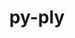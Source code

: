 ---
title: "py-ply"
layout: cache
categories: [package, develop-2023-10-08]
meta: {"versions": ["3.11"], "compilers": ["apple-clang@=14.0.0", "cce@=15.0.1", "gcc@=11.1.0", "gcc@=11.3.0", "gcc@=11.4.0", "gcc@=12.1.0", "gcc@=7.3.1", "gcc@=7.5.0", "gcc@=9.4.0", "oneapi@=2023.2.1"], "oss": ["amzn2", "rhel8", "ubuntu18.04", "ubuntu20.04", "ubuntu22.04", "ventura"], "platforms": ["darwin", "linux"], "targets": ["aarch64", "neoverse_n1", "ppc64le", "x86_64_v3", "zen4"], "stacks": ["aws-isc", "aws-isc-aarch64", "e4s", "e4s-arm", "e4s-cray-rhel", "e4s-oneapi", "e4s-power", "gpu-tests", "ml-darwin-aarch64-mps", "ml-linux-x86_64-cpu", "ml-linux-x86_64-cuda", "ml-linux-x86_64-rocm", "radiuss", "root", "tutorial"], "num_specs": 27, "num_specs_by_stack": {"root": 27, "ml-darwin-aarch64-mps": 3, "aws-isc-aarch64": 2, "aws-isc": 1, "e4s-cray-rhel": 1, "radiuss": 1, "e4s-arm": 3, "e4s-power": 3, "gpu-tests": 1, "e4s": 3, "e4s-oneapi": 3, "ml-linux-x86_64-rocm": 5, "ml-linux-x86_64-cuda": 3, "ml-linux-x86_64-cpu": 3, "tutorial": 1}}
spec_details: [{"hash": "hm6g2gxofsdrxxmwg2bh7h67mwswvcji", "compiler": "apple-clang@=14.0.0", "versions": ["3.11"], "os": "ventura", "platform": "darwin", "target": "aarch64", "variants": ["build_system=python_pip"], "stacks": ["root", "ml-darwin-aarch64-mps"], "size": "-", "tarball": "https://binaries.spack.io/releases/develop-2023-10-08/build_cache/darwin-ventura-aarch64/apple-clang-14.0.0/py-ply-3.11/darwin-ventura-aarch64-apple-clang-14.0.0-py-ply-3.11-hm6g2gxofsdrxxmwg2bh7h67mwswvcji.spack"}, {"hash": "e4o5jcdcadi2trgebu5zg25hcy2rlja3", "compiler": "apple-clang@=14.0.0", "versions": ["3.11"], "os": "ventura", "platform": "darwin", "target": "aarch64", "variants": ["build_system=python_pip"], "stacks": ["root", "ml-darwin-aarch64-mps"], "size": "-", "tarball": "https://binaries.spack.io/releases/develop-2023-10-08/build_cache/darwin-ventura-aarch64/apple-clang-14.0.0/py-ply-3.11/darwin-ventura-aarch64-apple-clang-14.0.0-py-ply-3.11-e4o5jcdcadi2trgebu5zg25hcy2rlja3.spack"}, {"hash": "aryrd2ubh2paltcmamyxe6j552uz3xok", "compiler": "apple-clang@=14.0.0", "versions": ["3.11"], "os": "ventura", "platform": "darwin", "target": "aarch64", "variants": ["build_system=python_pip"], "stacks": ["root", "ml-darwin-aarch64-mps"], "size": "-", "tarball": "https://binaries.spack.io/releases/develop-2023-10-08/build_cache/darwin-ventura-aarch64/apple-clang-14.0.0/py-ply-3.11/darwin-ventura-aarch64-apple-clang-14.0.0-py-ply-3.11-aryrd2ubh2paltcmamyxe6j552uz3xok.spack"}, {"hash": "zwgh742oqd5q6rlxxtvoh3kt77bmlwh2", "compiler": "gcc@=7.3.1", "versions": ["3.11"], "os": "amzn2", "platform": "linux", "target": "aarch64", "variants": ["build_system=python_pip"], "stacks": ["aws-isc-aarch64", "root"], "size": "-", "tarball": "https://binaries.spack.io/releases/develop-2023-10-08/build_cache/linux-amzn2-aarch64/gcc-7.3.1/py-ply-3.11/linux-amzn2-aarch64-gcc-7.3.1-py-ply-3.11-zwgh742oqd5q6rlxxtvoh3kt77bmlwh2.spack"}, {"hash": "gbdl6keqfmngzynhfcc5ebqkdybn44dx", "compiler": "gcc@=7.3.1", "versions": ["3.11"], "os": "amzn2", "platform": "linux", "target": "neoverse_n1", "variants": ["build_system=python_pip"], "stacks": ["aws-isc-aarch64", "root"], "size": "-", "tarball": "https://binaries.spack.io/releases/develop-2023-10-08/build_cache/linux-amzn2-neoverse_n1/gcc-7.3.1/py-ply-3.11/linux-amzn2-neoverse_n1-gcc-7.3.1-py-ply-3.11-gbdl6keqfmngzynhfcc5ebqkdybn44dx.spack"}, {"hash": "zp7nbvyvjmdd74iia4o6r4fr5pxuzsgo", "compiler": "gcc@=7.3.1", "versions": ["3.11"], "os": "amzn2", "platform": "linux", "target": "x86_64_v3", "variants": ["build_system=python_pip"], "stacks": ["aws-isc", "root"], "size": "-", "tarball": "https://binaries.spack.io/releases/develop-2023-10-08/build_cache/linux-amzn2-x86_64_v3/gcc-7.3.1/py-ply-3.11/linux-amzn2-x86_64_v3-gcc-7.3.1-py-ply-3.11-zp7nbvyvjmdd74iia4o6r4fr5pxuzsgo.spack"}, {"hash": "u2lotwbkracslhslhugtaltoo3ks34ka", "compiler": "cce@=15.0.1", "versions": ["3.11"], "os": "rhel8", "platform": "linux", "target": "zen4", "variants": ["build_system=python_pip"], "stacks": ["root", "e4s-cray-rhel"], "size": "-", "tarball": "https://binaries.spack.io/releases/develop-2023-10-08/build_cache/linux-rhel8-zen4/cce-15.0.1/py-ply-3.11/linux-rhel8-zen4-cce-15.0.1-py-ply-3.11-u2lotwbkracslhslhugtaltoo3ks34ka.spack"}, {"hash": "4f54laeyhkkoswyausrexbavpisgqteo", "compiler": "gcc@=7.5.0", "versions": ["3.11"], "os": "ubuntu18.04", "platform": "linux", "target": "x86_64_v3", "variants": ["build_system=python_pip"], "stacks": ["root", "radiuss"], "size": "-", "tarball": "https://binaries.spack.io/releases/develop-2023-10-08/build_cache/linux-ubuntu18.04-x86_64_v3/gcc-7.5.0/py-ply-3.11/linux-ubuntu18.04-x86_64_v3-gcc-7.5.0-py-ply-3.11-4f54laeyhkkoswyausrexbavpisgqteo.spack"}, {"hash": "jnldab6ptq77xjyh3krxufctj2m4avni", "compiler": "gcc@=11.4.0", "versions": ["3.11"], "os": "ubuntu20.04", "platform": "linux", "target": "aarch64", "variants": ["build_system=python_pip"], "stacks": ["root", "e4s-arm"], "size": "-", "tarball": "https://binaries.spack.io/releases/develop-2023-10-08/build_cache/linux-ubuntu20.04-aarch64/gcc-11.4.0/py-ply-3.11/linux-ubuntu20.04-aarch64-gcc-11.4.0-py-ply-3.11-jnldab6ptq77xjyh3krxufctj2m4avni.spack"}, {"hash": "dbckdzkyoxvdcjeh6am3hun6py7pshu2", "compiler": "gcc@=11.4.0", "versions": ["3.11"], "os": "ubuntu20.04", "platform": "linux", "target": "aarch64", "variants": ["build_system=python_pip"], "stacks": ["root", "e4s-arm"], "size": "-", "tarball": "https://binaries.spack.io/releases/develop-2023-10-08/build_cache/linux-ubuntu20.04-aarch64/gcc-11.4.0/py-ply-3.11/linux-ubuntu20.04-aarch64-gcc-11.4.0-py-ply-3.11-dbckdzkyoxvdcjeh6am3hun6py7pshu2.spack"}, {"hash": "f7ptdt7pzj7sde3z7jl54o5v2sg6at4q", "compiler": "gcc@=11.4.0", "versions": ["3.11"], "os": "ubuntu20.04", "platform": "linux", "target": "aarch64", "variants": ["build_system=python_pip"], "stacks": ["root", "e4s-arm"], "size": "-", "tarball": "https://binaries.spack.io/releases/develop-2023-10-08/build_cache/linux-ubuntu20.04-aarch64/gcc-11.4.0/py-ply-3.11/linux-ubuntu20.04-aarch64-gcc-11.4.0-py-ply-3.11-f7ptdt7pzj7sde3z7jl54o5v2sg6at4q.spack"}, {"hash": "go4xo7jj2sx3ky42sabrvwc35hbpnkpn", "compiler": "gcc@=9.4.0", "versions": ["3.11"], "os": "ubuntu20.04", "platform": "linux", "target": "ppc64le", "variants": ["build_system=python_pip"], "stacks": ["root", "e4s-power"], "size": "-", "tarball": "https://binaries.spack.io/releases/develop-2023-10-08/build_cache/linux-ubuntu20.04-ppc64le/gcc-9.4.0/py-ply-3.11/linux-ubuntu20.04-ppc64le-gcc-9.4.0-py-ply-3.11-go4xo7jj2sx3ky42sabrvwc35hbpnkpn.spack"}, {"hash": "7xbhau227wm3emnrdclvq2oxyzl4ojqq", "compiler": "gcc@=9.4.0", "versions": ["3.11"], "os": "ubuntu20.04", "platform": "linux", "target": "ppc64le", "variants": ["build_system=python_pip"], "stacks": ["root", "e4s-power"], "size": "-", "tarball": "https://binaries.spack.io/releases/develop-2023-10-08/build_cache/linux-ubuntu20.04-ppc64le/gcc-9.4.0/py-ply-3.11/linux-ubuntu20.04-ppc64le-gcc-9.4.0-py-ply-3.11-7xbhau227wm3emnrdclvq2oxyzl4ojqq.spack"}, {"hash": "u5qokirr733245rwfqgpufeevbz2apfp", "compiler": "gcc@=9.4.0", "versions": ["3.11"], "os": "ubuntu20.04", "platform": "linux", "target": "ppc64le", "variants": ["build_system=python_pip"], "stacks": ["root", "e4s-power"], "size": "-", "tarball": "https://binaries.spack.io/releases/develop-2023-10-08/build_cache/linux-ubuntu20.04-ppc64le/gcc-9.4.0/py-ply-3.11/linux-ubuntu20.04-ppc64le-gcc-9.4.0-py-ply-3.11-u5qokirr733245rwfqgpufeevbz2apfp.spack"}, {"hash": "imznlp3f4rfrpksgo7pheakad4qkisoo", "compiler": "gcc@=11.1.0", "versions": ["3.11"], "os": "ubuntu20.04", "platform": "linux", "target": "x86_64_v3", "variants": ["build_system=python_pip"], "stacks": ["gpu-tests", "root"], "size": "-", "tarball": "https://binaries.spack.io/releases/develop-2023-10-08/build_cache/linux-ubuntu20.04-x86_64_v3/gcc-11.1.0/py-ply-3.11/linux-ubuntu20.04-x86_64_v3-gcc-11.1.0-py-ply-3.11-imznlp3f4rfrpksgo7pheakad4qkisoo.spack"}, {"hash": "25manwda6eyt55dxhbrb7aqyf26eqjdr", "compiler": "gcc@=11.4.0", "versions": ["3.11"], "os": "ubuntu20.04", "platform": "linux", "target": "x86_64_v3", "variants": ["build_system=python_pip"], "stacks": ["e4s", "root"], "size": "-", "tarball": "https://binaries.spack.io/releases/develop-2023-10-08/build_cache/linux-ubuntu20.04-x86_64_v3/gcc-11.4.0/py-ply-3.11/linux-ubuntu20.04-x86_64_v3-gcc-11.4.0-py-ply-3.11-25manwda6eyt55dxhbrb7aqyf26eqjdr.spack"}, {"hash": "yjxsipwgrahlt3jthbxsb6sjsoaguyh2", "compiler": "gcc@=11.4.0", "versions": ["3.11"], "os": "ubuntu20.04", "platform": "linux", "target": "x86_64_v3", "variants": ["build_system=python_pip"], "stacks": ["e4s", "root"], "size": "-", "tarball": "https://binaries.spack.io/releases/develop-2023-10-08/build_cache/linux-ubuntu20.04-x86_64_v3/gcc-11.4.0/py-ply-3.11/linux-ubuntu20.04-x86_64_v3-gcc-11.4.0-py-ply-3.11-yjxsipwgrahlt3jthbxsb6sjsoaguyh2.spack"}, {"hash": "wb7gbx74wkuba4qf4gysnk2l25po3grw", "compiler": "gcc@=11.4.0", "versions": ["3.11"], "os": "ubuntu20.04", "platform": "linux", "target": "x86_64_v3", "variants": ["build_system=python_pip"], "stacks": ["e4s", "root"], "size": "-", "tarball": "https://binaries.spack.io/releases/develop-2023-10-08/build_cache/linux-ubuntu20.04-x86_64_v3/gcc-11.4.0/py-ply-3.11/linux-ubuntu20.04-x86_64_v3-gcc-11.4.0-py-ply-3.11-wb7gbx74wkuba4qf4gysnk2l25po3grw.spack"}, {"hash": "wg3nnxfp6zljrf3fgqnrg6ua3hahr3d5", "compiler": "oneapi@=2023.2.1", "versions": ["3.11"], "os": "ubuntu20.04", "platform": "linux", "target": "x86_64_v3", "variants": ["build_system=python_pip"], "stacks": ["root", "e4s-oneapi"], "size": "-", "tarball": "https://binaries.spack.io/releases/develop-2023-10-08/build_cache/linux-ubuntu20.04-x86_64_v3/oneapi-2023.2.1/py-ply-3.11/linux-ubuntu20.04-x86_64_v3-oneapi-2023.2.1-py-ply-3.11-wg3nnxfp6zljrf3fgqnrg6ua3hahr3d5.spack"}, {"hash": "7vwgzufg76tuqkksyn6cqepzfcptduu6", "compiler": "oneapi@=2023.2.1", "versions": ["3.11"], "os": "ubuntu20.04", "platform": "linux", "target": "x86_64_v3", "variants": ["build_system=python_pip"], "stacks": ["root", "e4s-oneapi"], "size": "-", "tarball": "https://binaries.spack.io/releases/develop-2023-10-08/build_cache/linux-ubuntu20.04-x86_64_v3/oneapi-2023.2.1/py-ply-3.11/linux-ubuntu20.04-x86_64_v3-oneapi-2023.2.1-py-ply-3.11-7vwgzufg76tuqkksyn6cqepzfcptduu6.spack"}, {"hash": "lkrsxmq3ea3ktrxcohrwwlvg6o3wxrzz", "compiler": "oneapi@=2023.2.1", "versions": ["3.11"], "os": "ubuntu20.04", "platform": "linux", "target": "x86_64_v3", "variants": ["build_system=python_pip"], "stacks": ["root", "e4s-oneapi"], "size": "-", "tarball": "https://binaries.spack.io/releases/develop-2023-10-08/build_cache/linux-ubuntu20.04-x86_64_v3/oneapi-2023.2.1/py-ply-3.11/linux-ubuntu20.04-x86_64_v3-oneapi-2023.2.1-py-ply-3.11-lkrsxmq3ea3ktrxcohrwwlvg6o3wxrzz.spack"}, {"hash": "utujw4dkl2cfsmin63iwysk3asdqsi7v", "compiler": "gcc@=11.3.0", "versions": ["3.11"], "os": "ubuntu22.04", "platform": "linux", "target": "x86_64_v3", "variants": ["build_system=python_pip"], "stacks": ["root", "ml-linux-x86_64-rocm"], "size": "-", "tarball": "https://binaries.spack.io/releases/develop-2023-10-08/build_cache/linux-ubuntu22.04-x86_64_v3/gcc-11.3.0/py-ply-3.11/linux-ubuntu22.04-x86_64_v3-gcc-11.3.0-py-ply-3.11-utujw4dkl2cfsmin63iwysk3asdqsi7v.spack"}, {"hash": "qt22os7av2qluxcg7mk5mt3eed7ynyes", "compiler": "gcc@=11.3.0", "versions": ["3.11"], "os": "ubuntu22.04", "platform": "linux", "target": "x86_64_v3", "variants": ["build_system=python_pip"], "stacks": ["root", "ml-linux-x86_64-rocm"], "size": "-", "tarball": "https://binaries.spack.io/releases/develop-2023-10-08/build_cache/linux-ubuntu22.04-x86_64_v3/gcc-11.3.0/py-ply-3.11/linux-ubuntu22.04-x86_64_v3-gcc-11.3.0-py-ply-3.11-qt22os7av2qluxcg7mk5mt3eed7ynyes.spack"}, {"hash": "2ar2tdmcr6xzzyq43lnduhfhdhqwcbuh", "compiler": "gcc@=11.3.0", "versions": ["3.11"], "os": "ubuntu22.04", "platform": "linux", "target": "x86_64_v3", "variants": ["build_system=python_pip"], "stacks": ["root", "ml-linux-x86_64-cuda", "ml-linux-x86_64-rocm", "ml-linux-x86_64-cpu"], "size": "-", "tarball": "https://binaries.spack.io/releases/develop-2023-10-08/build_cache/linux-ubuntu22.04-x86_64_v3/gcc-11.3.0/py-ply-3.11/linux-ubuntu22.04-x86_64_v3-gcc-11.3.0-py-ply-3.11-2ar2tdmcr6xzzyq43lnduhfhdhqwcbuh.spack"}, {"hash": "22jyjayqeiyo5e5wf5ntee23lyitr2lu", "compiler": "gcc@=11.3.0", "versions": ["3.11"], "os": "ubuntu22.04", "platform": "linux", "target": "x86_64_v3", "variants": ["build_system=python_pip"], "stacks": ["root", "ml-linux-x86_64-cuda", "ml-linux-x86_64-rocm", "ml-linux-x86_64-cpu"], "size": "-", "tarball": "https://binaries.spack.io/releases/develop-2023-10-08/build_cache/linux-ubuntu22.04-x86_64_v3/gcc-11.3.0/py-ply-3.11/linux-ubuntu22.04-x86_64_v3-gcc-11.3.0-py-ply-3.11-22jyjayqeiyo5e5wf5ntee23lyitr2lu.spack"}, {"hash": "43ls5peq4g5wqbjwbg5zu5clfdzovlib", "compiler": "gcc@=11.3.0", "versions": ["3.11"], "os": "ubuntu22.04", "platform": "linux", "target": "x86_64_v3", "variants": ["build_system=python_pip"], "stacks": ["root", "ml-linux-x86_64-cuda", "ml-linux-x86_64-rocm", "ml-linux-x86_64-cpu"], "size": "-", "tarball": "https://binaries.spack.io/releases/develop-2023-10-08/build_cache/linux-ubuntu22.04-x86_64_v3/gcc-11.3.0/py-ply-3.11/linux-ubuntu22.04-x86_64_v3-gcc-11.3.0-py-ply-3.11-43ls5peq4g5wqbjwbg5zu5clfdzovlib.spack"}, {"hash": "ygz2hp4ywqavic3nynf2keunqv3bzhnf", "compiler": "gcc@=12.1.0", "versions": ["3.11"], "os": "ubuntu22.04", "platform": "linux", "target": "x86_64_v3", "variants": ["build_system=python_pip"], "stacks": ["root", "tutorial"], "size": "-", "tarball": "https://binaries.spack.io/releases/develop-2023-10-08/build_cache/linux-ubuntu22.04-x86_64_v3/gcc-12.1.0/py-ply-3.11/linux-ubuntu22.04-x86_64_v3-gcc-12.1.0-py-ply-3.11-ygz2hp4ywqavic3nynf2keunqv3bzhnf.spack"}]
---